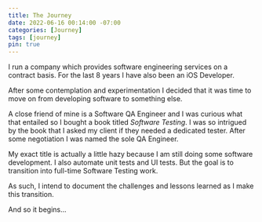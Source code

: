 ```yaml
---
title: The Journey
date: 2022-06-16 00:14:00 -07:00
categories: [Journey]
tags: [journey]
pin: true
---
```


I run a company which provides software engineering services on a contract basis. For the last 8 years I have also been an iOS Developer.

After some contemplation and experimentation I decided that it was time to move on from developing software to something else.

A close friend of mine is a Software QA Engineer and I was curious what that entailed so I bought a book titled *Software Testing*. I was so intrigued by the book that I asked my client if they needed a dedicated tester. After some negotiation I was named the sole QA Engineer.

My exact title is actually a little hazy because I am still doing some software development. I also automate unit tests and UI tests. But the goal is to transition into full-time Software Testing work.

As such, I intend to document the challenges and lessons learned as I make this transition.

And so it begins...
